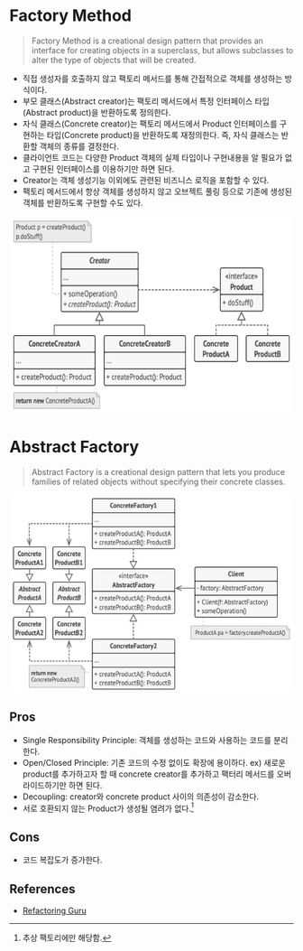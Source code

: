 # Factory Method

> Factory Method is a creational design pattern that provides an interface for creating objects in a superclass,
> but allows subclasses to alter the type of objects that will be created.

- 직접 생성자를 호출하지 않고 팩토리 메서드를 통해 간접적으로 객체를 생성하는 방식이다.
- 부모 클래스(Abstract creator)는 팩토리 메서드에서 특정 인터페이스 타입(Abstract product)을 반환하도록 정의한다.
- 자식 클래스(Concrete creator)는 팩토리 메서드에서 Product 인터페이스를 구현하는 타입(Concrete product)을 반환하도록 재정의한다. 즉, 자식 클래스는 반환할 객체의 종류를 결정한다.
- 클라이언트 코드는 다양한 Product 객체의 실제 타입이나 구현내용을 알 필요가 없고 구현된 인터페이스를 이용하기만 하면 된다.
- Creator는 객체 생성기능 이외에도 관련된 비즈니스 로직을 포함할 수 있다.
- 팩토리 메서드에서 항상 객체를 생성하지 않고 오브젝트 풀링 등으로 기존에 생성된 객체를 반환하도록 구현할 수도 있다.

<img src="./images/factory_method_structure.png" width="600px" height="350px" title="Factory Method Structure"/>

# Abstract Factory

> Abstract Factory is a creational design pattern that lets you produce families of related objects without specifying their concrete classes.

<img src="./images/abstract_factory_structure.png" width="600px" height="350px" title="Abstract Factory Structure"/>

## Pros

- Single Responsibility Principle: 객체를 생성하는 코드와 사용하는 코드를 분리한다.
- Open/Closed Principle: 기존 코드의 수정 없이도 확장에 용이하다. ex) 새로운 product를 추가하고자 할 때 concrete creator를 추가하고 팩터리 메서드를 오버라이드하기만 하면 된다.
- Decoupling: creator와 concrete product 사이의 의존성이 감소한다.
- 서로 호환되지 않는 Product가 생성될 염려가 없다.[^abstract_factory_only]

## Cons

- 코드 복잡도가 증가한다.

## References

- [Refactoring Guru][reference_link_0]

[reference_link_0]: https://refactoring.guru/design-patterns/factory-method

[^abstract_factory_only]: 추상 팩토리에만 해당함.
